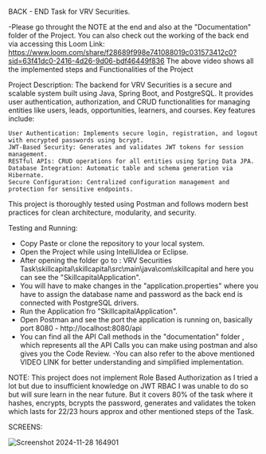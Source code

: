 BACK - END  Task for VRV Securities.

-Please go throught the NOTE at the end and also at the "Documentation" folder of the Project.
You can also check out the working of the back end via accessing this Loom Link: https://www.loom.com/share/f28689f998e741088019c031573412c0?sid=63f41dc0-2416-4d26-9d06-bdf46449f836
The above video shows all the implemented steps and Functionalities of the Project

Project Description:
The backend for VRV Securities is a secure and scalable system built using Java, Spring Boot, and PostgreSQL. It provides user authentication, authorization, and CRUD functionalities for managing entities like users, leads, opportunities, learners, and courses. Key features include:

    User Authentication: Implements secure login, registration, and logout with encrypted passwords using bcrypt.
    JWT-Based Security: Generates and validates JWT tokens for session management.
    RESTful APIs: CRUD operations for all entities using Spring Data JPA.
    Database Integration: Automatic table and schema generation via Hibernate.
    Secure Configuration: Centralized configuration management and protection for sensitive endpoints.

This project is thoroughly tested using Postman and follows modern best practices for clean architecture, modularity, and security.

Testing and Running:
- Copy Paste or clone the repository to your local system.
- Open the Project while using IntelliJIdea or Eclipse.
- After opening the folder go to : VRV Securities Task\skillcapital\skillcapital\src\main\java\com\skillcapital and here you can see the "SkillcapitalApplication".
- You will have to make changes in the "application.properties" where you have to assign the database name and password as the back end is connected with PostgreSQL drivers.
- Run the Application fro "SkillcapitalApplication".
- Open Postman and see the port the application is running on, basically port 8080 - http://localhost:8080/api
- You can find all the API Call methods in the "documentation" folder , which represents all the API Calls you can make using postman and also gives you the Code Review.
-You can also refer to the above mentioned VIDEO LINK for better understanding and simplified implementation.

NOTE: This project does not implement Role Based Authorization as I tried a lot but due to insufficient knowledge on JWT RBAC I was unable to do so but will sure learn in the near future. But it covers 80% of the task where it hashes, encrypts, bcrypts the password, generates and validates the token which lasts for 22/23 hours approx and other mentioned steps of the Task.

SCREENS:

![Screenshot 2024-11-28 164901](https://github.com/user-attachments/assets/46d2fd31-8f87-414a-8785-48b3e39924cf)


